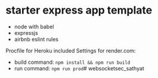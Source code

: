 # starter express app template

* node with babel
* expressjs
* airbnb eslint rules

Procfile for Heroku included
Settings for render.com:
* build command:  `npm install && npm run build`
* run command:  `npm run prod`# websocketsec_sathyat
